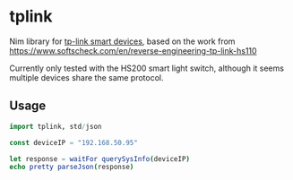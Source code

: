 # tplink

Nim library for [tp-link smart devices](https://www.tp-link.com),
based on the work from https://www.softscheck.com/en/reverse-engineering-tp-link-hs110

Currently only tested with the HS200 smart light switch,
although it seems multiple devices share the same protocol.

## Usage

```nim
import tplink, std/json

const deviceIP = "192.168.50.95"

let response = waitFor querySysInfo(deviceIP)
echo pretty parseJson(response)
```

